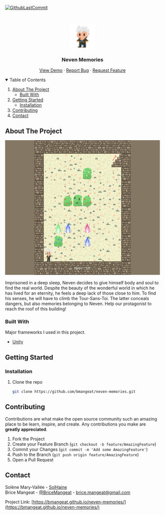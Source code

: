 [![GithubLastCommit][last-commit-shield]][last-commit-url]



<!-- PROJECT LOGO -->
<br />
<p align="center">
  <a href="https://github.com/bmangeat/neven-memories">
    <img src=".github/img/logo.png" alt="Logo" width="80" height="80">
  </a>

<h3 align="center">Neven Memories</h3>

  <p align="center">
    <a href="https://bmangeat.github.io/neven-memories/">View Demo</a>
    ·
    <a href="https://github.com/bmangeat/neven-memories/issues">Report Bug</a>
    ·
    <a href="https://github.com/bmangeat/neven-memories/issues">Request Feature</a>
  </p>



<!-- TABLE OF CONTENTS -->
<details open="open">
  <summary>Table of Contents</summary>
  <ol>
    <li>
      <a href="#about-the-project">About The Project</a>
      <ul>
        <li><a href="#built-with">Built With</a></li>
      </ul>
    </li>
    <li>
      <a href="#getting-started">Getting Started</a>
      <ul>
        <li><a href="#installation">Installation</a></li>
      </ul>
    </li>
    <li><a href="#contributing">Contributing</a></li>
    <li><a href="#contact">Contact</a></li>
  </ol>
</details>



<!-- ABOUT THE PROJECT -->
## About The Project

<p align="center">
    <img src=".github/img/screenshot.png" alt="Screenshot" width="700" height="438">
</p>

Imprisoned in a deep sleep, Neven decides to give himself body and soul to find the real world. Despite the beauty of the wonderful world in which he has lived for an eternity, he feels a deep lack of those close to him.
To find his senses, he will have to climb the Tour-Sans-Toi. The latter conceals dangers, but also memories belonging to Neven. Help our protagonist to reach the roof of this building!

### Built With

Major frameworks I used in this project.
* [Unity](https://unity.com/)


<!-- GETTING STARTED -->
## Getting Started

### Installation

1. Clone the repo
   ```sh
   git clone https://github.com/bmangeat/neven-memories.git
   ```


<!-- CONTRIBUTING -->
## Contributing

Contributions are what make the open source community such an amazing place to be learn, inspire, and create. Any contributions you make are **greatly appreciated**.

1. Fork the Project
2. Create your Feature Branch (`git checkout -b feature/AmazingFeature`)
3. Commit your Changes (`git commit -m 'Add some AmazingFeature'`)
4. Push to the Branch (`git push origin feature/AmazingFeature`)
5. Open a Pull Request


<!-- CONTACT -->
## Contact

Solène Mary-Vallée - [SolHaine](https://github.com/SolHaine)
</br>
Brice Mangeat - [@BriceMangeat](https://twitter.com/BriceMangeat) - brice.mangeat@gmail.com

Project Link: [https://bmangeat.github.io/neven-memories/](https://bmangeat.github.io/neven-memories/)




<!-- MARKDOWN LINKS & IMAGES -->
<!-- https://www.markdownguide.org/basic-syntax/#reference-style-links -->

[linkedin-shield]: https://img.shields.io/badge/-LinkedIn-black.svg?style=for-the-badge&logo=linkedin&colorB=555
[linkedin-url]: https://www.linkedin.com/in/brice-mangeat-web-student/
[twitter-shield]: https://img.shields.io/twitter/follow/BriceMangeat?color=blue&label=Twitter&logo=Twitter&logoColor=white&style=for-the-badge
[twitter-url]: https://twitter.com/BriceMangeat
[github-shield]: https://img.shields.io/github/followers/bmangeat?color=lightgrey&label=Github&logo=github&style=for-the-badge
[github-url]: https://github.com/bmangeat
[last-commit-shield]: https://img.shields.io/github/last-commit/bmangeat/neven-memories?color=yellow&style=for-the-badge
[last-commit-url]: https://github.com/bmangeat/neven-memories/commits
